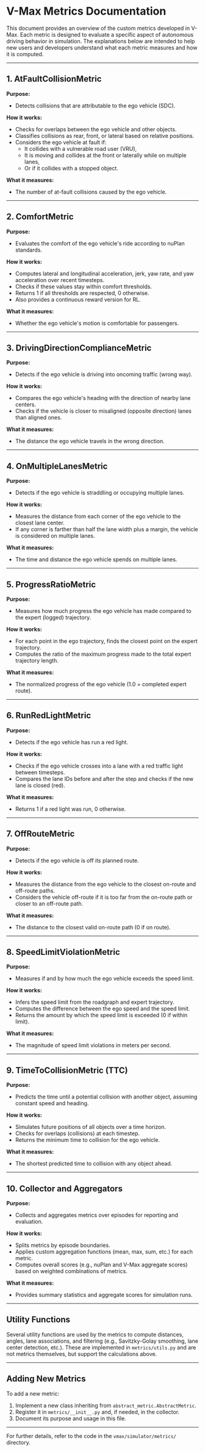 # V-Max Metrics Documentation

This document provides an overview of the custom metrics developed in V-Max. Each metric is designed to evaluate a specific aspect of autonomous driving behavior in simulation. The explanations below are intended to help new users and developers understand what each metric measures and how it is computed.

---

## 1. AtFaultCollisionMetric
**Purpose:**
- Detects collisions that are attributable to the ego vehicle (SDC).

**How it works:**
- Checks for overlaps between the ego vehicle and other objects.
- Classifies collisions as rear, front, or lateral based on relative positions.
- Considers the ego vehicle at fault if:
  - It collides with a vulnerable road user (VRU),
  - It is moving and collides at the front or laterally while on multiple lanes,
  - Or if it collides with a stopped object.

**What it measures:**
- The number of at-fault collisions caused by the ego vehicle.

---

## 2. ComfortMetric
**Purpose:**
- Evaluates the comfort of the ego vehicle's ride according to nuPlan standards.

**How it works:**
- Computes lateral and longitudinal acceleration, jerk, yaw rate, and yaw acceleration over recent timesteps.
- Checks if these values stay within comfort thresholds.
- Returns 1 if all thresholds are respected, 0 otherwise.
- Also provides a continuous reward version for RL.

**What it measures:**
- Whether the ego vehicle's motion is comfortable for passengers.

---

## 3. DrivingDirectionComplianceMetric
**Purpose:**
- Detects if the ego vehicle is driving into oncoming traffic (wrong way).

**How it works:**
- Compares the ego vehicle's heading with the direction of nearby lane centers.
- Checks if the vehicle is closer to misaligned (opposite direction) lanes than aligned ones.

**What it measures:**
- The distance the ego vehicle travels in the wrong direction.

---

## 4. OnMultipleLanesMetric
**Purpose:**
- Detects if the ego vehicle is straddling or occupying multiple lanes.

**How it works:**
- Measures the distance from each corner of the ego vehicle to the closest lane center.
- If any corner is farther than half the lane width plus a margin, the vehicle is considered on multiple lanes.

**What it measures:**
- The time and distance the ego vehicle spends on multiple lanes.

---

## 5. ProgressRatioMetric
**Purpose:**
- Measures how much progress the ego vehicle has made compared to the expert (logged) trajectory.

**How it works:**
- For each point in the ego trajectory, finds the closest point on the expert trajectory.
- Computes the ratio of the maximum progress made to the total expert trajectory length.

**What it measures:**
- The normalized progress of the ego vehicle (1.0 = completed expert route).

---

## 6. RunRedLightMetric
**Purpose:**
- Detects if the ego vehicle has run a red light.

**How it works:**
- Checks if the ego vehicle crosses into a lane with a red traffic light between timesteps.
- Compares the lane IDs before and after the step and checks if the new lane is closed (red).

**What it measures:**
- Returns 1 if a red light was run, 0 otherwise.

---

## 7. OffRouteMetric
**Purpose:**
- Detects if the ego vehicle is off its planned route.

**How it works:**
- Measures the distance from the ego vehicle to the closest on-route and off-route paths.
- Considers the vehicle off-route if it is too far from the on-route path or closer to an off-route path.

**What it measures:**
- The distance to the closest valid on-route path (0 if on route).

---

## 8. SpeedLimitViolationMetric
**Purpose:**
- Measures if and by how much the ego vehicle exceeds the speed limit.

**How it works:**
- Infers the speed limit from the roadgraph and expert trajectory.
- Computes the difference between the ego speed and the speed limit.
- Returns the amount by which the speed limit is exceeded (0 if within limit).

**What it measures:**
- The magnitude of speed limit violations in meters per second.

---

## 9. TimeToCollisionMetric (TTC)
**Purpose:**
- Predicts the time until a potential collision with another object, assuming constant speed and heading.

**How it works:**
- Simulates future positions of all objects over a time horizon.
- Checks for overlaps (collisions) at each timestep.
- Returns the minimum time to collision for the ego vehicle.

**What it measures:**
- The shortest predicted time to collision with any object ahead.

---

## 10. Collector and Aggregators
**Purpose:**
- Collects and aggregates metrics over episodes for reporting and evaluation.

**How it works:**
- Splits metrics by episode boundaries.
- Applies custom aggregation functions (mean, max, sum, etc.) for each metric.
- Computes overall scores (e.g., nuPlan and V-Max aggregate scores) based on weighted combinations of metrics.

**What it measures:**
- Provides summary statistics and aggregate scores for simulation runs.

---

## Utility Functions
Several utility functions are used by the metrics to compute distances, angles, lane associations, and filtering (e.g., Savitzky-Golay smoothing, lane center detection, etc.). These are implemented in `metrics/utils.py` and are not metrics themselves, but support the calculations above.

---

## Adding New Metrics
To add a new metric:
1. Implement a new class inheriting from `abstract_metric.AbstractMetric`.
2. Register it in `metrics/__init__.py` and, if needed, in the collector.
3. Document its purpose and usage in this file.

---

For further details, refer to the code in the `vmax/simulator/metrics/` directory.
